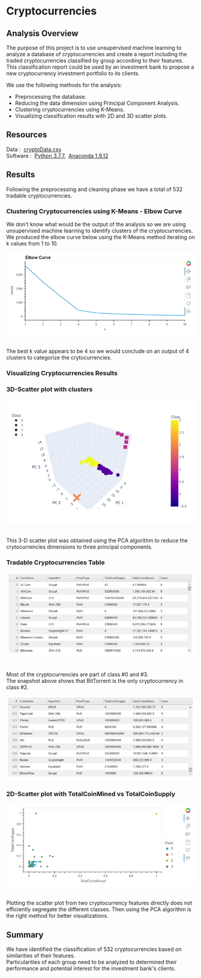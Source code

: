 # Cryptocurrencies


## Analysis Overview
The purpose of this project is to use unsupervised machine learning to analyze a database of cryptocurrencies and create a report including the traded cryptocurrencies classified by group according to their features.
This classification report could be used by an investment bank to propose a new cryptocurrency investment portfolio to its clients.<br/>

We use the following methods for the analysis:
 - Preprocessing the database.
 - Reducing the data dimension using Principal Component Analysis.
 - Clustering cryptocurrencies using K-Means.
 - Visualizing classification results with 2D and 3D scatter plots.

## Resources
Data :&nbsp; [cryptoData.csv](Resources/crypto_data.csv) 
<br/>
Software :&nbsp;  [Python 3.7.7](https://www.python.org/downloads/),&nbsp; [Anaconda 1.9.12](https://www.anaconda.com/)

## Results
Following the preprocessing and cleaning phase we have a total of 532 tradable cryptocurrencies.

### Clustering Cryptocurrencies using K-Means - Elbow Curve
We don't know what would be the output of the analysis so we are using unsupervised machine learning to identify clusters of the cryptocurrencies. We produced the elbow curve below using the K-Means method iterating on k values from 1 to 10.

<p align="center"><img src="Resources/01.png"></p>

<br/>
The best k value appears to be 4 so we would conclude on an output of 4 clusters to categorize the crytocurrencies.

<br/>

### Visualizing Cryptocurrencies Results

### 3D-Scatter plot with clusters

<p align="center"><img src="Resources/02.png"></p>

<br/>
This 3-D scatter plot was obtained using the PCA algorithm to reduce the crytocurrencies dimensions to three principal components.


### Tradable Cryptocurrencies Table

<p align="center"><img src="Resources/03.png"></p>

<br/>
Most of the cryptocurrencies are part of class #0 and #3. <br/>
The snapshot above shows that BitTorrent is the only cryptocurrency in class #2. <br/>

<p align="center"><img src="Resources/04.png"></p>


### 2D-Scatter plot with TotalCoinMined vs TotalCoinSupply

<p align="center"><img src="Resources/05.png"></p>

<br/>
Plotting the scatter plot from two cryptocurrency features directly does not efficiently segregate the different classes. Then using the PCA algorithm is the right method for better visualizations.

## Summary
We have identified the classification of 532 cryptocurrencies based on similarities of their features. <br/>
Particularities of each group need to be analyzed to determined their performance and potential interest for the investment bank's clients.

